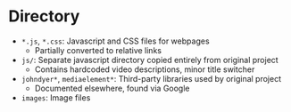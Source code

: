 # Directory
* `*.js`, `*.css`: Javascript and CSS files for webpages
  * Partially converted to relative links
* `js/`: Separate javascript directory copied entirely from original project
  * Contains hardcoded video descriptions, minor title switcher
* `johndyer*`, `mediaelement*`: Third-party libraries used by original project
  * Documented elsewhere, found via Google
* `images`: Image files
